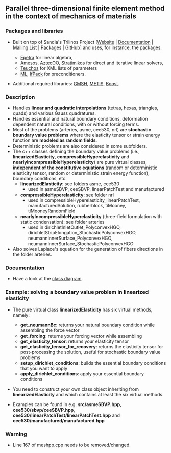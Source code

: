 ## Parallel three-dimensional finite element method in the context of mechanics of materials

### Packages and libraries

* Built on top of Sandia's Trilinos Project [[Website](http://trilinos.org/) |
[Documentation](http://trilinos.org/about/documentation/) |
[Mailing List](https://trilinos.org/mailman/listinfo/trilinos-users) |
[Packages](http://trilinos.org/packages/) |
[GitHub](https://github.com/trilinos/Trilinos)] and uses, for instance, the packages:
	* [Epetra](https://trilinos.org/packages/epetra/) for linear algebra,
	* [Amesos](https://trilinos.org/packages/amesos/), [AztecOO](https://trilinos.org/packages/aztecoo/), [Stratimikos](https://trilinos.org/packages/stratimikos/) for direct and iterative linear solvers,
	* [Teuchos](https://trilinos.org/packages/teuchos/) for XML lists of parameters
	* [ML](https://trilinos.org/packages/ml/), [IfPack](https://trilinos.org/packages/ifpack/) for preconditioners.

* Additional required libraries: [GMSH](http://gmsh.info/), [METIS](http://glaros.dtc.umn.edu/gkhome/metis/metis/overview), [Boost](https://www.boost.org/).

### Description

* Handles **linear and quadratic interpolations** (tetras, hexas, triangles, quads) and various Gauss quadratures.
* Handles essential and natural boundary conditions, deformation dependent natural conditions, with or without forcing terms.
* Most of the problems (arteries, asme, cee530, nrl) are **stochastic boundary value problems** where the elasticity tensor or strain energy function are **modeled as random fields**.
* Deterministic problems are also considered in some subfolders.
* The c++ classes defining the boundary value problems (i.e., **linearizedElasticity**, **compressibleHyperelasticity** and **nearlyIncompressibleHyperelasticity**) are pure virtual classes, **independent of the constitutive equations** (random or deterministic elasticity tensor, random or deterministic strain energy function), boundary conditions, etc.
	* __linearizedElasticity__: see folders asme, cee530
		* used in asmeSBVP, ceeSBVP, linearPatchTest and manufactured
	* __compressibleHyperelasticity__: see folder nrl
		* used in compressibleHyperelasticity_linearPatchTest, manufacturedSolution, rubberblock, tiMooney, tiMooneyRandomField
	* __nearlyIncompressibleHyperelasticity__ (three-field formulation with static condensation): see folder arteries
		* used in dirichletInletOutlet_PolyconvexHGO, dirichletStripElongation_StochasticPolyconvexHGO, neumannInnerSurface_PolyconvexHGO, neumannInnerSurface_StochasticPolyconvexHGO
* Also solves Laplace's equation for the generation of fibers directions in the folder arteries.

### Documentation

* Have a look at the [class diagram](https://bstaber.github.io/Trilinos/inherits.html).

### Example: solving a boundary value problem in linearized elasticity

* The pure virtual class **linearizedElasticity** has six virtual methods, namely:
	* **get_neumannBc**: returns your natural boundary condition while assembling the force vector
	* **get_forcing**: returns your forcing vector while assembling
	* **get_elasticity_tensor**: returns your elasticity tensor
	* **get_elasticity_tensor_for_recovery**: returns the elasticity tensor for post-processing the solution, useful for stochastic boundary value problems
	* **setup_dirichlet_conditions**: builds the essential boundary conditions that you want to apply
	* **apply_dirichlet_conditions**: apply your essential boundary conditions

* You need to construct your own class object inheriting from **linearizedElasticity** and which contains at least the six virtual methods.

* Examples can be found in e.g. **src/asmeSBVP.hpp**, **cee530/sbvp/ceeSBVP.hpp**, **cee530/linearPatchTest/linearPatchTest.hpp** and **cee530/manufactured/manufactured.hpp**

### Warning

* Line 167 of meshpp.cpp needs to be removed/changed.
